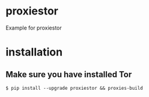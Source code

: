 # proxiestor
Example for proxiestor

# installation
## Make sure you have installed Tor
    $ pip install --upgrade proxiestor && proxies-build

